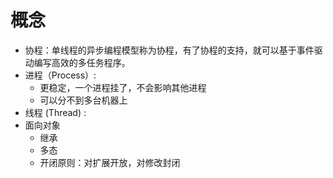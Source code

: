 # 概念
* 协程：单线程的异步编程模型称为协程，有了协程的支持，就可以基于事件驱动编写高效的多任务程序。
* 进程（Process）:
    - 更稳定，一个进程挂了，不会影响其他进程
    - 可以分不到多台机器上
* 线程 (Thread) :
* 面向对象
    - 继承
    - 多态
    - 开闭原则：对扩展开放，对修改封闭

